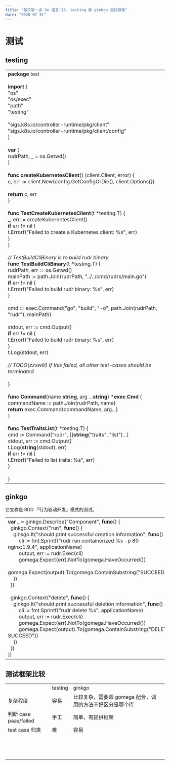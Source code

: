 ```yaml
---
title: "每天学一点 Go 语言|13. testing 和 ginkgo 测试框架"
date: "2020-07-31"
---
```


# 测试

## testing

<table class=""><tbody><tr><td><strong>package</strong> test<br><br><strong>import</strong> (<br>"os"<br>"os/exec"<br>"path"<br>"testing"<br><br>"sigs.k8s.io/controller-runtime/pkg/client"<br>"sigs.k8s.io/controller-runtime/pkg/client/config"<br>)<br><br><strong>var</strong> (<br>rudrPath, _ = os.Getwd()<br>)<br><br><strong>func</strong> <strong>createKubernetesClient</strong>() (client.Client, error) {<br>c, err := client.New(config.GetConfigOrDie(), client.Options{})<br><br><strong>return</strong> c, err<br>}<br><br><strong>func</strong> <strong>TestCreateKubernetesClient</strong>(t *testing.T) {<br>_, err := createKubernetesClient()<br><strong>if</strong> err != nil {<br>t.Errorf("Failed to create a Kubernetes client: %s", err)<br>}<br>}<br><br><em>// TestBuildCliBinary is to build rudr binary.</em><br><strong>func</strong> <strong>TestBuildCliBinary</strong>(t *testing.T) {<br>rudrPath, err := os.Getwd()<br>mainPath := path.Join(rudrPath, "../../cmd/rudrx/main.go")<br><strong>if</strong> err != nil {<br>t.Errorf("Failed to build rudr binary: %s", err)<br>}<br><br>cmd := exec.Command("go", "build", "-o", path.Join(rudrPath, "rudr"), mainPath)<br><br>stdout, err := cmd.Output()<br><strong>if</strong> err != nil {<br>t.Errorf("Failed to build rudr binary: %s", err)<br>}<br>t.Log(stdout, err)<br><br><em>// TODO(zzxwill) If this failed, all other test-cases should be terminated</em><br><br>}<br><br><strong>func</strong> <strong>Command</strong>(name <strong>string</strong>, arg ...<strong>string</strong>) *<strong>exec</strong>.<strong>Cmd</strong> {<br>commandName := path.Join(rudrPath, name)<br><strong>return</strong> exec.Command(commandName, arg...)<br>}<br><br><strong>func</strong> <strong>TestTraitsList</strong>(t *testing.T) {<br>cmd := Command("rudr", []<strong>string</strong>{"traits", "list"}...)<br>stdout, err := cmd.Output()<br>t.Log(<strong>string</strong>(stdout), err)<br><strong>if</strong> err != nil {<br>t.Errorf("Failed to list traits: %s", err)<br>}<br><br>}</td></tr></tbody></table>

## ginkgo

它宣称是 BDD 「行为驱动开发」模式的测试。

<table class=""><tbody><tr><td><strong>var</strong> _ = ginkgo.Describe("Component", <strong>func</strong>() {<br>&nbsp; ginkgo.Context("run", <strong>func</strong>() {<br>&nbsp; &nbsp; ginkgo.It("should print successful creation information", <strong>func</strong>() {<br>&nbsp; &nbsp; &nbsp; &nbsp; cli := fmt.Sprintf("rudr run containerized %s -p 80 nginx:1.9.4", applicationName)<br>&nbsp; &nbsp; &nbsp; &nbsp; output, err := rudr.Exec(cli)<br>&nbsp; &nbsp; &nbsp; &nbsp; gomega.Expect(err).NotTo(gomega.HaveOccurred())<br>&nbsp; &nbsp; &nbsp; &nbsp; gomega.Expect(output).To(gomega.ContainSubstring("SUCCEED"))<br>&nbsp; &nbsp; })<br>&nbsp; })<br><br>&nbsp; ginkgo.Context("delete", <strong>func</strong>() {<br>&nbsp; &nbsp; ginkgo.It("should print successful deletion information", <strong>func</strong>() {<br>&nbsp; &nbsp; &nbsp; &nbsp; cli := fmt.Sprintf("rudr delete %s", applicationName)<br>&nbsp; &nbsp; &nbsp; &nbsp; output, err := rudr.Exec(cli)<br>&nbsp; &nbsp; &nbsp; &nbsp; gomega.Expect(err).NotTo(gomega.HaveOccurred())<br>&nbsp; &nbsp; &nbsp; &nbsp; gomega.Expect(output).To(gomega.ContainSubstring("DELETE SUCCEED"))<br>&nbsp; &nbsp; })<br>&nbsp; })<br>})</td></tr></tbody></table>

## 测试框架比较

<table class=""><tbody><tr><td><br></td><td>testing</td><td>ginkgo</td><td><br></td></tr><tr><td>复杂程度</td><td>容易</td><td>比较复杂，需要跟 gomega 配合，调用的方法不好区分是哪个库</td><td><br></td></tr><tr><td>判断 case paas/failed</td><td>手工</td><td>简单，有提供框架</td><td><br></td></tr><tr><td>test case 归类</td><td>难</td><td>容易</td><td><br></td></tr><tr><td><br></td><td><br></td><td><br></td><td><br></td></tr><tr><td><br></td><td><br></td><td><br></td><td><br></td></tr><tr><td><br></td><td><br></td><td><br></td><td><br></td></tr></tbody></table>
